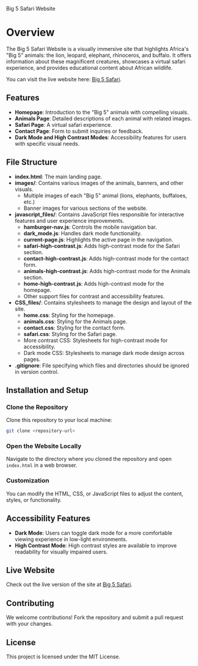 Big 5 Safari Website
# Overview

The Big 5 Safari Website is a visually immersive site that highlights Africa's "Big 5" animals: the lion, leopard, elephant, rhinoceros, and buffalo. It offers information about these magnificent creatures, showcases a virtual safari experience, and provides educational content about African wildlife.

You can visit the live website here: [Big 5 Safari](https://big5byjoe.vercel.app/html_files/index.html).

## Features

- **Homepage**: Introduction to the "Big 5" animals with compelling visuals.
- **Animals Page**: Detailed descriptions of each animal with related images.
- **Safari Page**: A virtual safari experience.
- **Contact Page**: Form to submit inquiries or feedback.
- **Dark Mode and High Contrast Modes**: Accessibility features for users with specific visual needs.

## File Structure

- **index.html**: The main landing page.
- **images/**: Contains various images of the animals, banners, and other visuals.
  - Multiple images of each "Big 5" animal (lions, elephants, buffaloes, etc.)
  - Banner images for various sections of the website.
- **javascript_files/**: Contains JavaScript files responsible for interactive features and user experience improvements.
  - **hamburger-nav.js**: Controls the mobile navigation bar.
  - **dark_mode.js**: Handles dark mode functionality.
  - **current-page.js**: Highlights the active page in the navigation.
  - **safari-high-contrast.js**: Adds high-contrast mode for the Safari section.
  - **contact-high-contrast.js**: Adds high-contrast mode for the contact form.
  - **animals-high-contrast.js**: Adds high-contrast mode for the Animals section.
  - **home-high-contrast.js**: Adds high-contrast mode for the homepage.
  - Other support files for contrast and accessibility features.
- **CSS_files/**: Contains stylesheets to manage the design and layout of the site.
  - **home.css**: Styling for the homepage.
  - **animals.css**: Styling for the Animals page.
  - **contact.css**: Styling for the contact form.
  - **safari.css**: Styling for the Safari page.
  - More contrast CSS: Stylesheets for high-contrast mode for accessibility.
  - Dark mode CSS: Stylesheets to manage dark mode design across pages.
- **.gitignore**: File specifying which files and directories should be ignored in version control.

## Installation and Setup

### Clone the Repository

Clone this repository to your local machine:

```bash
git clone <repository-url>
```

### Open the Website Locally

Navigate to the directory where you cloned the repository and open `index.html` in a web browser.

### Customization

You can modify the HTML, CSS, or JavaScript files to adjust the content, styles, or functionality.

## Accessibility Features

- **Dark Mode**: Users can toggle dark mode for a more comfortable viewing experience in low-light environments.
- **High Contrast Mode**: High contrast styles are available to improve readability for visually impaired users.

## Live Website

Check out the live version of the site at [Big 5 Safari](#).

## Contributing

We welcome contributions! Fork the repository and submit a pull request with your changes.

## License

This project is licensed under the MIT License.
